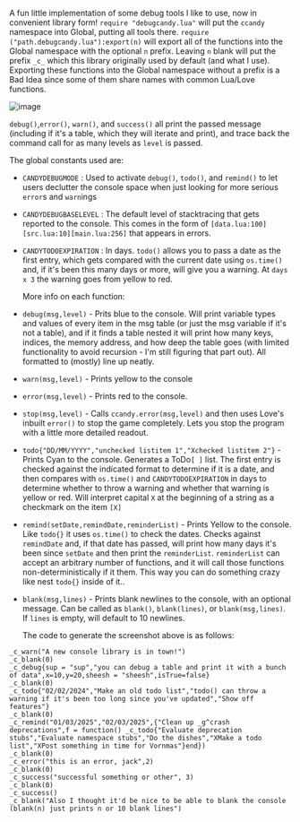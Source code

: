 A fun little implementation of some debug tools I like to use, now in convenient library form!
`require "debugcandy.lua"` will put the `ccandy` namespace into Global, putting all tools there. 
`require ("path.debugcandy.lua"):export(n)` will export all of the functions into the Global namespace with the optional `n` prefix. Leaving `n` blank will put the prefix `_c_` which this library originally used by default (and what I use). Exporting these functions into the Global namespace without a prefix is a Bad Idea since some of them share names with common Lua/Love functions.


![image](https://github.com/user-attachments/assets/7f4d1d7c-2143-414e-9012-73be4e7dd330)

`debug()`,`error()`, `warn()`, and `success()` all print the passed message (including if it's a table, which they will iterate and print), and trace back the command call for as many levels as `level` is passed.

The global constants used are:
* `CANDYDEBUGMODE` : Used to activate `debug()`, `todo()`, and `remind()` to let users declutter the console space when just looking for more serious `error`s and `warn`ings
* `CANDYDEBUGBASELEVEL` : The default level of stacktracing that gets reported to the console. This comes in the form of `[data.lua:100][src.lua:10][main.lua:256]` that appears in errors.
* `CANDYTODOEXPIRATION` : In days. `todo()` allows you to pass a date as the first entry, which gets compared with the current date using `os.time()` and, if it's been this many days or more, will give you a warning. At `days x 3` the warning goes from yellow to red.

  More info on each function:

* `debug(msg,level)` - Prits blue to the console. Will print variable types and values of every item in the msg table (or just the msg variable if it's not a table), and if it finds a table nested it will print how many keys, indices, the memory address, and how deep the table goes (with limited functionality to avoid recursion - I'm still figuring that part out). All formatted to (mostly) line up neatly.
* `warn(msg,level)` - Prints yellow to the console
* `error(msg,level)` - Prints red to the console.
* `stop(msg,level)` - Calls `ccandy.error(msg,level)` and then uses Love's inbuilt `error()` to stop the game completely. Lets you stop the program with a little more detailed readout.
* `todo{"DD/MM/YYYY","unchecked listitem 1","Xchecked listitem 2"}` - Prints Cyan to the console. Generates a ToDo`[ ]` list. The first entry is checked against the indicated format to determine if it is a date, and then compares with `os.time()` and `CANDYTODOEXPIRATION` in days to determine whether to throw a warning and whether that warning is yellow or red. Will interpret capital `X` at the beginning of a string as a checkmark on the item `[X]`
* `remind(setDate,remindDate,reminderList)` - Prints Yellow to the console. Like `todo{}` it uses `os.time()` to check the dates. Checks against `remindDate` and, if that date has passed, will print how many days it's been since `setDate` and then print the `reminderList`. `reminderList` can accept an arbitrary number of functions, and it will call those functions non-deterministically if it them. This way you can do something crazy like nest `todo{}` inside of it..
* `blank(msg,lines)` - Prints blank newlines to the console, with an optional message. Can be called as `blank()`, `blank(lines)`, or `blank(msg,lines)`. If `lines` is empty, will default to 10 newlines.

  The code to generate the screenshot above is as follows:
 ```
_c_warn("A new console library is in town!")
_c_blank(0)
_c_debug{sup = "sup","you can debug a table and print it with a bunch of data",x=10,y=20,sheesh = "sheesh",isTrue=false}
_c_blank(0)
_c_todo{"02/02/2024","Make an old todo list","todo() can throw a warning if it's been too long since you've updated","Show off features"}
_c_blank(0)
_c_remind("01/03/2025","02/03/2025",{"Clean up _g^crash deprecations",f = function() _c_todo{"Evaluate deprecation stubs","Evaluate namespace stubs","Do the dishes","XMake a todo list","XPost something in time for Vornmas"}end})
_c_blank(0)
_c_error("this is an error, jack",2)
_c_blank(0)
_c_success("successful something or other", 3)
_c_blank(0)
_c_success()
_c_blank("Also I thought it'd be nice to be able to blank the console (blank(n) just prints n or 10 blank lines")
```
